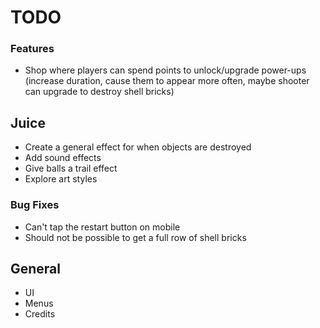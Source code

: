# TODO

### Features
* Shop where players can spend points to unlock/upgrade power-ups (increase duration, cause them to appear more often, maybe shooter can upgrade to destroy shell bricks)

## Juice
* Create a general effect for when objects are destroyed
* Add sound effects
* Give balls a trail effect
* Explore art styles

### Bug Fixes
* Can't tap the restart button on mobile
* Should not be possible to get a full row of shell bricks

## General
* UI
* Menus
* Credits

